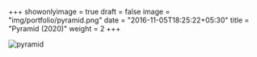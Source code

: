 +++
showonlyimage = true
draft = false
image = "img/portfolio/pyramid.png"
date = "2016-11-05T18:25:22+05:30"
title = "Pyramid (2020)"
weight = 2
+++

![pyramid][1]

[1]: /img/portfolio/pyramid.png